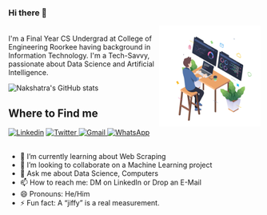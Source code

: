 ### Hi there 👋
  <img align="right" alt="JPG" src="https://github.com/nakshatra-garg/nakshatra-garg/blob/main/programmer.jpg" width="40%" height="40%" />
<br>
I'm a Final Year CS Undergrad at College of Engineering Roorkee having background in Information Technology. I'm a Tech-Savvy, passionate about Data Science and Artificial Intelligence.
<br>

![Nakshatra's GitHub stats](https://github-readme-stats.vercel.app/api?username=nakshatra-garg&hide=issues&show_icons=true&count_private=true&include_all_commits=true) <br>

## Where to Find me
<a href="https://www.linkedin.com/in/nakshatra-garg/"><img src="https://edent.github.io/SuperTinyIcons/images/svg/linkedin.svg" width="40" title="Linkedin" /></a>  <a href="https://twitter.com/nakshatra_garg_"><img src="https://edent.github.io/SuperTinyIcons/images/svg/twitter.svg" width="40" title="Twitter"/> </a>  <a href="mailto:gargnakshatra11@gmail.com"><img src="https://edent.github.io/SuperTinyIcons/images/svg/gmail.svg" width="40" title="Gmail"/> </a>  <a href="https://wa.me/919568227135"><img src="https://camo.githubusercontent.com/945d32cdd8d51fe844ca8b2976914ae8786586607aee1cba24d7318e24b30411/68747470733a2f2f6564656e742e6769746875622e696f2f537570657254696e7949636f6e732f696d616765732f7376672f77686174736170702e737667" width="40" title="WhatsApp"/> </a> <br>
<br>
- 🌱 I’m currently learning about Web Scraping
- 👯 I’m looking to collaborate on a Machine Learning project
- 💬 Ask me about Data Science, Computers
- 📫 How to reach me: DM on LinkedIn or Drop an E-Mail
- 😄 Pronouns: He/Him
- ⚡ Fun fact: A “jiffy” is a real measurement.
